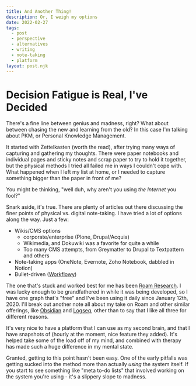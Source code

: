 ```yaml
---
title: And Another Thing!
description: Or, I weigh my options
date: 2022-02-27
tags:
  - post
  - perspective
  - alternatives
  - writing
  - note-taking
  - platform
layout: post.njk
---
```


# Decision Fatigue is Real, I've Decided

There's a fine line between genius and madness, right? What about between chasing the new and learning from the old? In this case I'm talking about PKM, or Personal Knowledge Management.

It started with Zettelkasten (worth the read), after trying many ways of capturing and gathering my thoughts. There were paper notebooks and individual pages and sticky notes and scrap paper to try to hold it together, but the physical methods I tried all failed me in ways I couldn't cope with. What happened when I left my list at home, or I needed to capture something bigger than the paper in front of me?

You might be thinking, "well duh, why aren't you using _the Internet_ you fool?"

Snark aside, it's true. There are plenty of articles out there discussing the finer points of physical vs. digital note-taking. I have tried a lot of options along the way. Just a few:

- Wikis/CMS options
  - corporate/enterprise (Plone, Drupal/Acquia)
  - Wikimedia, and Dokuwiki was a favorite for quite a while
  - Too many CMS attempts, from Greymatter to Drupal to Textpattern and others
- Note-taking apps (OneNote, Evernote, Zoho Notebook, dabbled in Notion)
- Bullet-driven ([Workflowy](https://workflowy.com/))

The one that's stuck and worked best for me has been [Roam Research](https://roamresearch.com/). I was lucky enough to be grandfathered in while it was being developed, so I have one graph that's "free" and I've been using it daily since January 12th, 2020. I'll break out another note all about my take on Roam and other similar offerings, like [Obsidian](https://obsidian.md/) and [Logseq](https://logseq.com/), other than to say that I like all three for different reasons.

It's very nice to have a platform that I can use as my second brain, and that I have snapshots of (hourly at the moment, nice feature they added). It's helped take some of the load off of my mind, and combined with therapy has made such a huge difference in my mental state.

Granted, getting to this point hasn't been easy. One of the early pitfalls was getting sucked into the method more than actually _using_ the system itself. If you start to see something like "meta to-do lists" that involved working on the system you're using - it's a slippery slope to madness.
